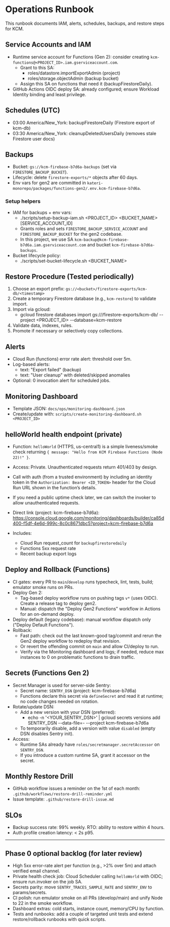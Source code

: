 # Operations Runbook

This runbook documents IAM, alerts, schedules, backups, and restore steps for KCM.

## Service Accounts and IAM

- Runtime service account for Functions (Gen 2): consider creating `kcm-functions@<PROJECT_ID>.iam.gserviceaccount.com`.
  - Grant to this SA:
    - roles/datastore.importExportAdmin (project)
    - roles/storage.objectAdmin (backup bucket)
  - Assign this SA on functions that need it (backupFirestoreDaily).
- GitHub Actions OIDC deploy SA: already configured; ensure Workload Identity binding and least privilege.

## Schedules (UTC)

- 03:00 America/New_York: backupFirestoreDaily (Firestore export of kcm-db)
- 03:30 America/New_York: cleanupDeletedUsersDaily (removes stale Firestore user docs)

## Backups

- Bucket: `gs://kcm-firebase-b7d6a-backups` (set via `FIRESTORE_BACKUP_BUCKET`).
- Lifecycle: delete `firestore-exports/*` objects after 60 days.
- Env vars for gen2 are committed in `kateri-monorepo/packages/functions-gen2/.env.kcm-firebase-b7d6a`.

### Setup helpers

- IAM for backups + env vars:
  - ./scripts/setup-backup-iam.sh <PROJECT_ID> <BUCKET_NAME> [SERVICE_ACCOUNT_ID]
  - Grants roles and sets `FIRESTORE_BACKUP_SERVICE_ACCOUNT` and `FIRESTORE_BACKUP_BUCKET` for the gen2 codebase.
  - In this project, we use SA `kcm-backup@kcm-firebase-b7d6a.iam.gserviceaccount.com` and bucket `kcm-firebase-b7d6a-backups`.
- Bucket lifecycle policy:
  - ./scripts/set-bucket-lifecycle.sh <BUCKET_NAME> <DAYS>

## Restore Procedure (Tested periodically)

1. Choose an export prefix: `gs://<bucket>/firestore-exports/kcm-db/<timestamp>`
2. Create a temporary Firestore database (e.g., `kcm-restore`) to validate import.
3. Import via gcloud:
   - gcloud firestore databases import gs://<bucket>/firestore-exports/kcm-db/<timestamp> --project <PROJECT_ID> --database=kcm-restore
4. Validate data, indexes, rules.
5. Promote if necessary or selectively copy collections.

## Alerts

- Cloud Run (functions) error rate alert: threshold over 5m.
- Log-based alerts:
  - text: "Export failed" (backup)
  - text: "User cleanup" with deleted/skipped anomalies
- Optional: 0 invocation alert for scheduled jobs.

## Monitoring Dashboard

- Template JSON: `docs/ops/monitoring-dashboard.json`
- Create/update with: `scripts/create-monitoring-dashboard.sh <PROJECT_ID>`

## helloWorld health endpoint (private)

- Function: `helloWorld` (HTTPS, us-central1) is a simple liveness/smoke check returning `{ message: "Hello from KCM Firebase Functions (Node 22)!" }`.
- Access: Private. Unauthenticated requests return 401/403 by design.
- Call with auth (from a trusted environment) by including an identity token in the `Authorization: Bearer <ID_TOKEN>` header for the Cloud Run URL shown in the function’s details.
- If you need a public uptime check later, we can switch the invoker to allow unauthenticated requests.

- Direct link (project: kcm-firebase-b7d6a): https://console.cloud.google.com/monitoring/dashboards/builder/ca85d400-f5df-4e6d-999c-8c0c8671dbc5?project=kcm-firebase-b7d6a
- Includes:
  - Cloud Run request_count for `backupfirestoredaily`
  - Functions 5xx request rate
  - Recent backup export logs

## Deploy and Rollback (Functions)

- CI gates: every PR to `main`/`develop` runs typecheck, lint, tests, build; emulator smoke runs on PRs.
- Deploy Gen 2:
  - Tag-based deploy workflow runs on pushing tags `v*` (uses OIDC). Create a release tag to deploy gen2.
  - Manual: dispatch the "Deploy Gen2 Functions" workflow in Actions for an on-demand deploy.
- Deploy default (legacy codebase): manual workflow dispatch only ("Deploy Default Functions").
- Rollback:
  - Fast path: check out the last known-good tag/commit and rerun the Gen2 deploy workflow to redeploy that revision.
  - Or revert the offending commit on `main` and allow CI/deploy to run.
  - Verify via the Monitoring dashboard and logs; if needed, reduce max instances to 0 on problematic functions to drain traffic.

## Secrets (Functions Gen 2)

- Secret Manager is used for server-side Sentry:
  - Secret name: `SENTRY_DSN` (project: kcm-firebase-b7d6a)
  - Functions declare this secret via `defineSecret` and read it at runtime; no code changes needed on rotation.
- Rotate/update DSN:
  - Add a new version with your DSN (preferred):
    - echo -n '<YOUR_SENTRY_DSN>' | gcloud secrets versions add SENTRY_DSN --data-file=- --project kcm-firebase-b7d6a
  - To temporarily disable, add a version with value `disabled` (empty DSN disables Sentry init).
- Access:
  - Runtime SAs already have `roles/secretmanager.secretAccessor` on `SENTRY_DSN`.
  - If you introduce a custom runtime SA, grant it accessor on the secret.

## Monthly Restore Drill

- GitHub workflow issues a reminder on the 1st of each month: `.github/workflows/restore-drill-reminder.yml`
- Issue template: `.github/restore-drill-issue.md`

## SLOs

- Backup success rate: 99% weekly. RTO: ability to restore within 4 hours.
- Auth profile creation latency: < 2s p95.

---

## Phase 0 optional backlog (for later review)

- High 5xx error-rate alert per function (e.g., >2% over 5m) and attach verified email channel.
- Private health check job: Cloud Scheduler calling `helloWorld` with OIDC; ensure run.invoker on the job SA.
- Secrets parity: move `SENTRY_TRACES_SAMPLE_RATE` and `SENTRY_ENV` to params/secrets.
- CI polish: run emulator smoke on all PRs (develop/main) and unify Node to 22 in the smoke workflow.
- Dashboard extras: cold starts, instance count, memory/CPU by function.
- Tests and runbooks: add a couple of targeted unit tests and extend restore/rollback runbooks with quick scripts.
